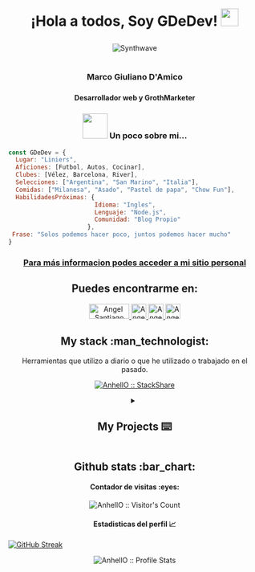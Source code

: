<h1><p align="center">¡Hola a todos, Soy GDeDev! <a href="https://rahulmahesh.me/"><img src="https://media.giphy.com/media/hvRJCLFzcasrR4ia7z/giphy.gif" width="35px"></h1></a></p>

<p align="center" ><img src="https://i1.wp.com/68.media.tumblr.com/52b37ee624e11ec98a87c30113fa1509/tumblr_ofj89xJhTr1u6l4wto2_500.gif?resize=486%2C206&ssl=1" alt="Synthwave" ></p>


<!--
**GDeDev/GDeDev** is a ✨ _special_ ✨ repository because its `README.md` (this file) appears on your GitHub profile.

Here are some ideas to get you started:

- 🔭 I’m currently working on ...
- 🌱 I’m currently learning ...
- 👯 I’m looking to collaborate on ...
- 🤔 I’m looking for help with ...
- 💬 Ask me about ...
- 📫 How to reach me: ...
- 😄 Pronouns: ...
- ⚡ Fun fact: ...
-->


# 
### <h3 align="center"> Marco Giuliano D'Amico </h3>
### <h4 align="center"> Desarrollador web y GrothMarketer </h4>
### <p align="center"> <img src="https://media.giphy.com/media/VgCDAzcKvsR6OM0uWg/giphy.gif" width="50" > Un poco sobre mi...  </p>

```javascript
const GDeDev = {
  Lugar: "Liniers",
  Aficiones: [Futbol, Autos, Cocinar],
  Clubes: [Vélez, Barcelona, River],
  Selecciones: ["Argentina", "San Marino", "Italia"],
  Comidas: ["Milanesa", "Asado", "Pastel de papa", "Chow Fun"],
  HabilidadesPróximas: {
                        Idioma: "Ingles",
                        Lenguaje: "Node.js",
                        Comunidad: "Blog Propio"
                      },
 Frase: "Solos podemos hacer poco, juntos podemos hacer mucho"
}
```

<h3 align="center">  <a href="https://mgiulianodamico.vercel.app/"> Para más informacion podes acceder a mi sitio personal  </a> </h3>

<h2 align="center">Puedes encontrarme en: </h2>

<p align="center">
  <a href="https://medium.com/@mgiulianodamico">
    <img src="https://encrypted-tbn0.gstatic.com/images?q=tbn:ANd9GcSjG8ba5XeTJgm9KcwjGqQr-0rT487gjIFVw-KTGDizIooPR4cV9c4NxApcPTKrd8pQUfw&usqp=CAU" alt="Angel Santiago Jaime Zavala's DEV Profile" height="30" width="80">
  </a>

  <a href="https://www.linkedin.com/in/marco-giuliano-damico-978452212/">
    <img src="https://www.vectorlogo.zone/logos/linkedin/linkedin-icon.svg" alt="Angel Santiago Jaime Zavala's LinkedIn Profile" height="30" width="30">
  </a>

  <a href="https://twitter.com/GDeDev_">
    <img src="https://logodownload.org/wp-content/uploads/2014/09/twitter-logo-3.png" alt="Angel Santiago Jaime Zavala's Stack Overflow Profile" height="30" width="30">
  </a>
  <a href="https://mail.google.com/mail/u/0/?fs=1&to=mgiulianodamico@gmail.com&tf=cm">
    <img src="https://logodownload.org/wp-content/uploads/2018/03/gmail-logo-16.png" alt="Angel Santiago Jaime Zavala's Stack Overflow Profile" height="30" width="30">
  </a>
  

  

  

<h2 align="center">My stack :man_technologist:</h2>
<p align="center">Herramientas que utilizo a diario o que he utilizado o trabajado en el pasado.</p>
<p align="center">
  <a href="https://stackshare.io/gdedev/my-stack/main">
    <img src="http://img.shields.io/badge/tech-stack-0690fa.svg?style=flat" alt="AnhellO :: StackShare" />
  </a>
</p>


  <details>
  <summary align="center" font-size: 16px;>  <b> <h2> My Projects ⌨️ </h2> </b> </summary>


<a href="https://github.com/GDeDev/API-React-Pixabay">
  <img align="left" src="https://github-readme-stats.vercel.app/api/pin/?username=GDeDev&repo=API-React-Pixabay&theme=tokyonight" />
</a>

<a href="https://github.com/GDeDev/API-Covid19-React">
 <img align="right" src="https://github-readme-stats.vercel.app/api/pin/?username=GDeDev&repo=API-Covid19-React&theme=tokyonight" />
</a>

<a href="https://github.com/GDeDev/Covid-Website">
  <img align="left" src="https://github-readme-stats.vercel.app/api/pin/?username=GDeDev&repo=Covid-Website&theme=tokyonight" />
</a>

<a href="https://github.com/GDeDev/Animacion-Planetas">
 <img align="right" src="https://github-readme-stats.vercel.app/api/pin/?username=GDeDev&repo=Animacion-Planetas&theme=tokyonight" />
</a>

<a href="https://github.com/GDeDev/Calculadora">
 <img align="left" src="https://github-readme-stats.vercel.app/api/pin/?username=GDeDev&repo=Calculadora&theme=tokyonight" />
</a>

<a href="https://github.com/GDeDev/mgiulianodamico">
 <img align="right" src="https://github-readme-stats.vercel.app/api/pin/?username=GDeDev&repo=mgiulianodamico&theme=tokyonight" />
</a>

<a href="https://github.com/GDeDev/Wheater-Api_js">
 <img align="right" src="https://github-readme-stats.vercel.app/api/pin/?username=GDeDev&repo=Wheater-Api_js&theme=tokyonight" />
</a>

<a href="https://github.com/GDeDev/Login-Auth">
 <img align="center" src="https://github-readme-stats.vercel.app/api/pin/?username=GDeDev&repo=Login-Auth&theme=tokyonight" />
</a>
</details>
<h2 align="center">Github stats :bar_chart:</h2>

<h4 align="center">Contador de visitas :eyes:</h4>

<p align="center"><img src="https://profile-counter.glitch.me/{GDeDev}/count.svg" alt="AnhellO :: Visitor's Count" /></p>

<h4 align="center">Estadisticas del perfil 📈 </h4>

[![GitHub Streak](https://github-readme-streak-stats.herokuapp.com?user=GDeDev&theme=dark&hide_border=true&date_format=M%20j%5B%2C%20Y%5D)](https://git.io/streak-stats)

<p align="center"><img src="https://github-readme-stats.vercel.app/api?username=GDeDev&show_icons=true&theme=synthwave" alt="AnhellO :: Profile Stats" /></p>








